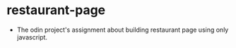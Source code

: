 # restaurant-page
- The odin project's assignment about building restaurant page using only javascript.
